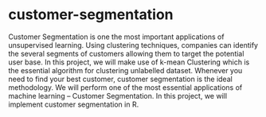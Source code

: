 # customer-segmentation
Customer Segmentation is one the most important applications of unsupervised learning. Using clustering techniques, companies can identify the several segments of customers allowing them to target the potential user base. In this project, we will make use of k-mean Clustering which is the essential algorithm for clustering unlabelled dataset. Whenever you need to find your best customer, customer segmentation is the ideal methodology. We will perform one of the most essential applications of machine learning – Customer Segmentation. In this project, we will implement customer segmentation in R.
